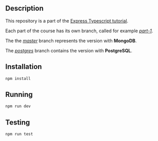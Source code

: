 ## Description

This repository is a part of the [Express Typescript tutorial](https://wanago.io/courses/typescript-express-tutorial/).

Each part of the course has its own branch, called for example [_part-1_](https://github.com/mwanago/express-typescript/tree/part-1).

The the [_master_]([https://github.com/mwanago/express-typescript](https://github.com/Pylora/TypeScript)) branch represents the version with **MongoDB**.

The [_postgres_](https://github.com/Pylora/TypeScript) branch contains the version with **PostgreSQL**.

## Installation

```bash
npm install
```

## Running

```bash
npm run dev
```

## Testing

```bash
npm run test
```
